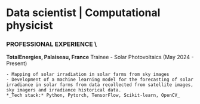 # Data scientist | Computational physicist
  
### PROFESSIONAL EXPERIENCE \\
 **TotalEnergies, Palaiseau, France**
    Trainee - Solar Photovoltaics (May 2024 - Present)

    - Mapping of solar irradiation in solar farms from sky images
    - Development of a machine learning model for the forecasting of solar irradiance in solar farms from data recollected from satellite images, sky imagers and irradiance historical data.
    *_Tech stack:* Python, Pytorch, TensorFlow, Scikit-learn, OpenCV_
